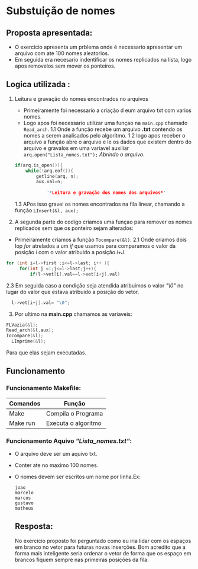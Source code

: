  # Substuição de nomes 

## Proposta apresentada:
 - O exercicio apresenta um prblema onde é necessario apresentar um     arquivo com ate 100 nomes aleatorios.
 - Em seguida era necesario indentificar os nomes replicados na lista, logo apos removelos sem mover os ponteiros.

 ## Logica utilizada :
 1. Leitura e gravação do nomes encontrados no arquivos 
    - Primeiramente foi necessario a criação d eum arquivo txt com varios nomes.
    - Logo apos foi necessario utilizar uma funçao na ``` main.cpp ```     chamado ``` Read_arch ```.
    1.1 Onde a função recebe um arquivo **.txt** contendo os nomes a serem analisados pelo algoritmo.
    1.2 logo apos receber o arquivo a função abre o arquivo e le os dados que existem dentro do arquivo e gravalos em uma variavel auxiliar ` arq.open("Lista_nomes.txt"); ` *Abrindo o arquivo*. 

    ```c++
    if(arq.is_open()){
		while(!arq.eof()){
			getline(arq, n);
			aux.val=n;
                
                '*Leitura e gravação dos nomes dos arquivos*'
    
    ```
    1.3 APos isso gravei os nomes encontrados na fila linear, chamando a função `LInsert(&l, aux);`
     
 2. A segunda parte do codigo criamos uma funçao para remover os nomes   replicados sem que os ponteiro sejam alterados:
   - Primeiramente criamos a função `Tocompare(&l)`.
   2.1 Onde criamos dois lop *for* atrelados a um *if* que usamos para comparamos o valor da posição *i* com o valor atribuido a posição *i+J*.
   ```c++
   for (int i=l->first ;i<=l->last; i++ ){
		for(int j =1;j<=l->last;j++){
			if(l->vet[i].val==l->vet[i+j].val)
   ```
   2.3 Em seguida caso a condição seja atendida atribuimos o valor *"\0"* no lugar do valor que estava atribuido a posição do vetor.
   ```c++
     l->vet[i+j].val= "\0";
   ```
 3. Por ultimo na **main.cpp** chamamos as variaveis:
   ```c++
   FLVazia(&l);
   Read_arch(&l,aux);
   Tocompare(&l);
	 LImprime(&l);
   ```
   Para que elas sejam executadas.

   ## Funcionamento 
   
 ### Funcionamento Makefile:
                                                                   
 |      Comandos       |        Função       |
 | ------------------- | ------------------- |
 |         Make        |  Compila o Programa |
 |       Make run      | Executa o algoritmo |
 
 ### Funcionamento Aquivo *"Lista_nomes.txt"*:
 
 - O arquivo deve ser um aquivo txt.
 - Conter ate no maximo 100 nomes.
 - O nomes devem ser escritos um nome por linha.Ex:
   ```
   joao
   marcelo
   marcos
   gustavo
   matheus
   ```
   ## Resposta:

   No exercicio proposto foi perguntado como eu iria lidar com os espaços em branco no vetor para futuras novas inserções. Bom acredito que a forma mais inteligente seria ordenar o vetor de forma que os espaço em brancos fiquem sempre nas primeiras posições da fila.  